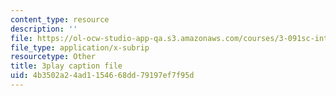 ```yaml
---
content_type: resource
description: ''
file: https://ol-ocw-studio-app-qa.s3.amazonaws.com/courses/3-091sc-introduction-to-solid-state-chemistry-fall-2010/4b3502a24ad1154668dd79197ef7f95d_kZJgJCxcHZE.srt
file_type: application/x-subrip
resourcetype: Other
title: 3play caption file
uid: 4b3502a2-4ad1-1546-68dd-79197ef7f95d
---
```

